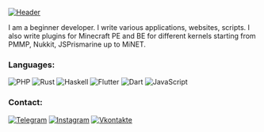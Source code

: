 [![Header](https://github.com/NoblesseDiamand/noblessediamand/blob/main/assets/dragonbastard.png)](https://vk.com/dragon.bastard)

I am a beginner developer. I write various applications, websites, scripts. I also write plugins for Minecraft PE and BE for different kernels starting from PMMP, Nukkit, JSPrismarine up to MiNET.

### Languages:
![PHP](https://img.shields.io/badge/-PHP-090909?style=for-the-badge&logo=php&logoColor=6296CC)
![Rust](https://img.shields.io/badge/-RUST-090909?style=for-the-badge&logo=rust&logoColor=00648B)
![Haskell](https://img.shields.io/badge/-Haskell-090909?style=for-the-badge&logo=Haskell&logoColor=E5D3FF)
![Flutter](https://img.shields.io/badge/-Flutter-090909?style=for-the-badge&logo=flutter&logoColor=47C5FB)
![Dart](https://img.shields.io/badge/-Dart-090909?style=for-the-badge&logo=dart&logoColor=097CDB)
![JavaScript](https://img.shields.io/badge/-JavaScript-090909?style=for-the-badge&logo=JavaScript&logoColor=E9D54D)

### Contact:
[![Telegram](https://img.shields.io/badge/-Telegram-090909?style=flat-square&logo=telegram&logoColor=27A0D9)](https://t.me/bastardsama)
[![Instagram](https://img.shields.io/badge/-Instagram-090909?style=flat-square&logo=instagram&logoColor=B4068E)](https://www.instagram.com/noblessecreator)
[![Vkontakte](https://img.shields.io/badge/-Vkontakte-090909?style=flat-square&logo=Vk&logoColor=4F7DB3)](https://vk.com/dragon.bastard)
